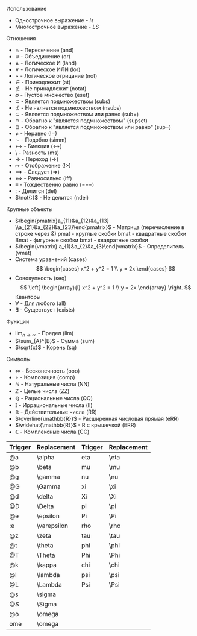 Использование
* Однострочное выражение - $ls$ 
* Многострочное выражение - $LS$

Отношения
* $\cap$ - Пересечение (and)
* $\cup$ - Объединение (or)
* $\land$ - Логическое И (land)
* $\lor$ - Логическое ИЛИ (lor)
* $\neg$ - Логическое отрицание (not)
* $\in$ - Принадлежит (at)
* $\not\in$ - Не принадлежит (notat)
* $\emptyset$ - Пустое множество (eset)
* $\subset$ - Является подмножеством (subs)
* $\not\subset$ - Не является подмножеством (nsubs)
* $\subseteq$ - Является подмножеством или равно (sub=)
* $\supset$ - Обратно к "является подмножеством" (supset)
* $\supseteq$ - Обратно к "является подмножеством или равно" (sup=)
* $\neq$ - Неравно (!=)
* $\sim$ - Подобно (simm)
* $\leftrightarrow$ - Биекция (<->)
* $\setminus$ - Разность (ms)
* $\to$ - Переход (->)
* $\mapsto$ - Отображение (!>)
* $\implies$ - Следует (=>)
* $\iff$ - Равносильно (iff)
* $\equiv$ - Тождественно равно (\=\=\=)
* $:$ - Делится (del)
* $\not{:}$ - Не делится (ndel)

Крупные объекты
* $\begin{pmatrix}a_{11}&a_{12}&a_{13} \\a_{21}&a_{22}&a_{23}\end{pmatrix}$ - Матрица (перечисление в строке через &)
  pmat - круглые скобки
  bmat - квадратные скобки
  Bmat - фигурные скобки
  bmat - квадратные скобки
* $\begin{vmatrix} a_{1}&a_{2}&a_{3}\end{vmatrix}$ - Определитель (vmat)
* Система уравнений (cases) $$
\begin{cases}
x^2 + y^2 = 1 \\
y = 2x
\end{cases}
$$
* Совокупность (seq) $$
\left[ \begin{array}{l}
x^2 + y^2 = 1 \\
y = 2x
\end{array} \right.
$$
Кванторы
* $\forall$ - Для любого (all)
* $\exists$ - Существует (exists)

Функции
* $\lim_{ n \to \infty }$ - Предел (lim)
* $\sum_{A}^{B}$ - Сумма (sum)
* $\sqrt{x}$ - Корень (sq)

Символы
* $\infty$ - Бесконечность (ooo)
* $\circ$ - Композиция (comp)
* $\mathbb{N}$ - Натуральные числа (NN)
* $\mathbb{Z}$ - Целые числа (ZZ)
* $\mathbb{Q}$ - Рациональные числа (QQ)
* $\mathbb{I}$ - Иррациональные числа (II)
* $\mathbb{R}$ - Действительные числа (RR)
* $\overline{\mathbb{R}}$ - Расширенная числовая прямая (eRR)
* $\widehat{\mathbb{R}}$ - R с крышечкой (ERR)
* $\mathbb{C}$ - Комплексные числа (CC)

| Trigger | Replacement | Trigger | Replacement |
| ------- | ----------- | ------- | ----------- |
| @a      | \alpha      | eta     | \eta        |
| @b      | \beta       | mu      | \mu         |
| @g      | \gamma      | nu      | \nu         |
| @G      | \Gamma      | xi      | \xi         |
| @d      | \delta      | Xi      | \Xi         |
| @D      | \Delta      | pi      | \pi         |
| @e      | \epsilon    | Pi      | \Pi         |
| :e      | \varepsilon | rho     | \rho        |
| @z      | \zeta       | tau     | \tau        |
| @t      | \theta      | phi     | \phi        |
| @T      | \Theta      | Phi     | \Phi        |
| @k      | \kappa      | chi     | \chi        |
| @l      | \lambda     | psi     | \psi        |
| @L      | \Lambda     | Psi     | \Psi        |
| @s      | \sigma      |         |             |
| @S      | \Sigma      |         |             |
| @o      | \omega      |         |             |
| ome     | \omega      |         |             |
